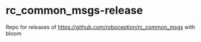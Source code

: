 # rc_common_msgs-release
Repo for releases of https://github.com/roboception/rc_common_msgs with bloom
